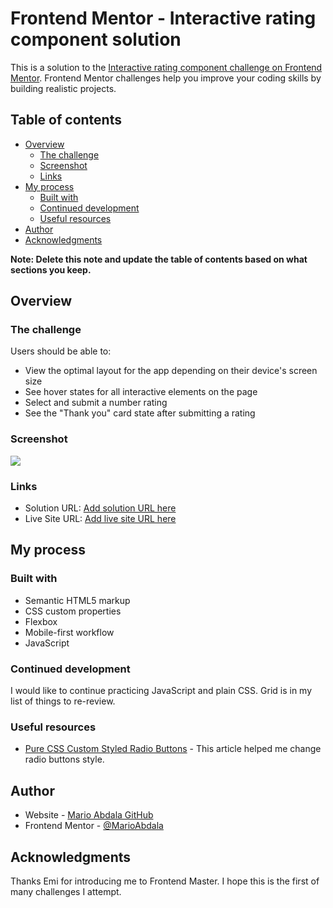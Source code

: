 # Frontend Mentor - Interactive rating component solution

This is a solution to the [Interactive rating component challenge on Frontend Mentor](https://www.frontendmentor.io/challenges/interactive-rating-component-koxpeBUmI). Frontend Mentor challenges help you improve your coding skills by building realistic projects. 

## Table of contents

- [Overview](#overview)
  - [The challenge](#the-challenge)
  - [Screenshot](#screenshot)
  - [Links](#links)
- [My process](#my-process)
  - [Built with](#built-with)
  - [Continued development](#continued-development)
  - [Useful resources](#useful-resources)
- [Author](#author)
- [Acknowledgments](#acknowledgments)

**Note: Delete this note and update the table of contents based on what sections you keep.**

## Overview

### The challenge

Users should be able to:

- View the optimal layout for the app depending on their device's screen size
- See hover states for all interactive elements on the page
- Select and submit a number rating
- See the "Thank you" card state after submitting a rating

### Screenshot

![](./screenshot.jpg)

### Links

- Solution URL: [Add solution URL here](https://your-solution-url.com)
- Live Site URL: [Add live site URL here](https://your-live-site-url.com)

## My process

### Built with

- Semantic HTML5 markup
- CSS custom properties
- Flexbox
- Mobile-first workflow
- JavaScript

### Continued development

I would like to continue practicing JavaScript and plain CSS. Grid is in my list of things to re-review.

### Useful resources

- [Pure CSS Custom Styled Radio Buttons](https://moderncss.dev/pure-css-custom-styled-radio-buttons/) - This article helped me change radio buttons style.

## Author

- Website - [Mario Abdala GitHub](https://github.com/MarioAbdala)
- Frontend Mentor - [@MarioAbdala](https://www.frontendmentor.io/profile/MarioAbdala)

## Acknowledgments

Thanks Emi for introducing me to Frontend Master. I hope this is the first of many challenges I attempt.